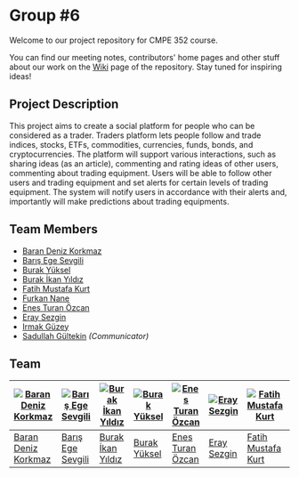 # Group #6

Welcome to our project repository for CMPE 352 course.

You can find our meeting notes, contributors' home pages and other stuff about our work on the [Wiki](https://github.com/bounswe/bounswe2019group6/wiki) page of the repository.
Stay tuned for inspiring ideas!

## Project Description
This project aims to create a social platform for people who can be considered as a trader. Traders platform lets people follow and trade indices, stocks, ETFs, commodities, currencies, funds, bonds, and cryptocurrencies. The platform will support various interactions, such as sharing ideas (as an article), commenting and rating ideas of other users, commenting about trading equipment.  Users will be able to follow other users and trading equipment and set alerts  for  certain  levels  of  trading  equipment.  The system will notify users in accordance with their alerts and, importantly will make predictions about trading equipments.

## Team Members
   * [Baran Deniz Korkmaz](https://github.com/bounswe/bounswe2019group6/wiki/Baran-Deniz-Korkmaz)
   * [Barış Ege Sevgili](https://github.com/bounswe/bounswe2019group6/wiki/Barış-Ege-Sevgili)
   * [Burak Yüksel](https://github.com/bounswe/bounswe2019group6/wiki/Burak-Y%C3%BCksel)
   * [Burak İkan Yıldız](https://github.com/bounswe/bounswe2019group6/wiki/Burak-%C4%B0kan-Y%C4%B1ld%C4%B1z)
   * [Fatih Mustafa Kurt](https://github.com/bounswe/bounswe2019group6/wiki/Fatih-Mustafa-Kurt)
   * [Furkan Nane](https://github.com/bounswe/bounswe2019group6/wiki/Furkan-Nane)
   * [Enes Turan Özcan](https://github.com/bounswe/bounswe2019group6/wiki/Enes-Ozcan)
   * [Eray Sezgin](https://github.com/bounswe/bounswe2019group6/wiki/Eray-Sezgin)
   * [Irmak Güzey](https://github.com/bounswe/bounswe2019group6/wiki/Irmak-G%C3%BCzey)
   * [Sadullah Gültekin](https://github.com/bounswe/bounswe2019group6/wiki/Sadullah-G%C3%BCltekin) _(Communicator)_

## Team
[![Baran Deniz Korkmaz](https://avatars3.githubusercontent.com/u/25671417?s=400&v=4)](https://github.com/bounswe/bounswe2019group6/wiki/Baran-Deniz-Korkmaz) | [![Barış Ege Sevgili](https://avatars0.githubusercontent.com/u/36154366?s=400&v=4)](https://github.com/bounswe/bounswe2019group6/wiki/Barış-Ege-Sevgili) | [![Burak İkan Yıldız](https://avatars3.githubusercontent.com/u/24544546?s=400&v=4)](https://github.com/bounswe/bounswe2018group8/wiki/Ozan-Kınasakal) | [![Burak Yüksel](https://avatars2.githubusercontent.com/u/25721646?s=400&v=4)](https://github.com/bounswe/bounswe2019group6/wiki/Burak-Y%C3%BCksel) | [![Enes Turan Özcan](https://avatars3.githubusercontent.com/u/34382537?s=400&v=4)](https://github.com/bounswe/bounswe2019group6/wiki/Enes-Ozcan) | [![Eray Sezgin](https://avatars1.githubusercontent.com/u/35101427?s=400&v=4)](https://github.com/bounswe/bounswe2019group6/wiki/Eray-Sezgin)  | [![Fatih Mustafa Kurt](https://avatars3.githubusercontent.com/u/32958854?s=400&v=4)](https://github.com/bounswe/bounswe2019group6/wiki/Fatih-Mustafa-Kurt) | [![Furkan Nane](https://avatars2.githubusercontent.com/u/12123441?s=400&v=4)](https://github.com/bounswe/bounswe2019group6/wiki/Furkan-Nane) | [![Irmak Güzey](https://avatars3.githubusercontent.com/u/32958854?s=400&v=4)](https://github.com/umutoztunc) | [![Sadullah Gültekin(Communicator)](https://avatars2.githubusercontent.com/u/12123441?s=400&v=4)](https://github.com/bounswe/bounswe2019group6/wiki/Sadullah-G%C3%BCltekin)
---|---|---|---|---|---|---|---|---|---
[Baran Deniz Korkmaz](https://github.com/bounswe/bounswe2019group6/wiki/Baran-Deniz-Korkmaz) | [Barış Ege Sevgili](https://github.com/bounswe/bounswe2019group6/wiki/Barış-Ege-Sevgili) | [Burak İkan Yıldız](https://github.com/bounswe/bounswe2019group6/wiki/Burak-%C4%B0kan-Y%C4%B1ld%C4%B1z) | [Burak Yüksel](https://github.com/bounswe/bounswe2019group6/wiki/Burak-Y%C3%BCksel) | [Enes Turan Özcan](https://github.com/bounswe/bounswe2019group6/wiki/Enes-Ozcan) | [Eray Sezgin](https://github.com/bounswe/bounswe2019group6/wiki/Eray-Sezgin) | [Fatih Mustafa Kurt](https://github.com/bounswe/bounswe2019group6/wiki/Fatih-Mustafa-Kurt) | [Furkan Nane](https://github.com/bounswe/bounswe2019group6/wiki/Furkan-Nane) | [Irmak Güzey](https://github.com/bounswe/bounswe2019group6/wiki/Irmak-G%C3%BCzey) | [Sadullah Gültekin(Communicator)](https://github.com/bounswe/bounswe2019group6/wiki/Sadullah-G%C3%BCltekin)
